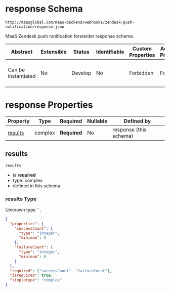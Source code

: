 # response Schema

```
http://maasglobal.com/maas-backend/webhooks/zendesk-push-notification/response.json
```

MaaS Zendesk push notification forwarder response schema.

| Abstract            | Extensible | Status  | Identifiable | Custom Properties | Additional Properties | Defined In                                                                     |
| ------------------- | ---------- | ------- | ------------ | ----------------- | --------------------- | ------------------------------------------------------------------------------ |
| Can be instantiated | No         | Develop | No           | Forbidden         | Forbidden             | [maas-backend/webhooks/zendesk-push-notification/response.json](response.json) |

# response Properties

| Property            | Type    | Required     | Nullable | Defined by             |
| ------------------- | ------- | ------------ | -------- | ---------------------- |
| [results](#results) | complex | **Required** | No       | response (this schema) |

## results

`results`

- is **required**
- type: complex
- defined in this schema

### results Type

Unknown type ``.

```json
{
  "properties": {
    "successCount": {
      "type": "integer",
      "minimum": 0
    },
    "failureCount": {
      "type": "integer",
      "minimum": 0
    }
  },
  "required": ["successCount", "failureCount"],
  "isrequired": true,
  "simpletype": "complex"
}
```
